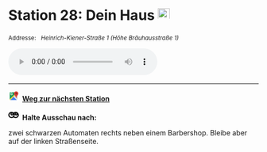 # Station 28: Dein Haus  <a href="https://www.google.com/maps/dir/?api=1&travelmode=walking&destination=13.0252697,47.7956509"><img src="site:assets/google-maps.svg" width="24" height="24"></a>

<small>Addresse:<em style="margin-left: 10px">Heinrich-Kiener-Straße 1 (Höhe Bräuhausstraße 1)</em></small>





<audio controls>
    <source src="https://github.com/kipppunkte/kipppunkte/raw/gh-pages/assets/28_Dein Haus.mp3" type="audio/mpeg">
    Your browser does not support the audio tag.
</audio>





____

<a href="https://www.google.com/maps/dir/?api=1&travelmode=walking&destination=13.0251637,47.7963392"><img src="https://github.com/kipppunkte/kipppunkte/raw/gh-pages/assets/google-maps.svg" style="height: 1.5em;margin-right: 0.5em"></a>**[Weg zur nächsten Station](next_url)**



<img src="https://github.com/kipppunkte/kipppunkte/raw/gh-pages/assets/eyes.svg" style="height: 1.5em;background: white;margin-right: 0.5em">**Halte Ausschau nach:**

zwei schwarzen Automaten rechts neben einem Barbershop. Bleibe aber auf der linken Straßenseite.